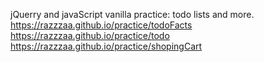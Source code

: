 jQuerry and javaScript vanilla practice: todo lists and more.
https://razzzaa.github.io/practice/todoFacts
https://razzzaa.github.io/practice/todo
https://razzzaa.github.io/practice/shopingCart


